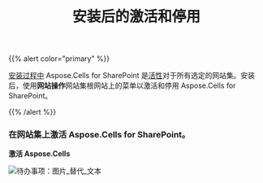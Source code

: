 ﻿---
title: 安装后的激活和停用
type: docs
weight: 30
url: /zh/sharepoint/activation-and-deactivation-after-installation/
---
{{% alert color="primary" %}} 

[安装过程中](/cells/zh/sharepoint/installing-aspose-cells-for-sharepoint/) Aspose.Cells for SharePoint 是[活性](/cells/zh/sharepoint/deployment-and-activation/)对于所有选定的网站集。安装后，使用**网站操作**网站集根网站上的菜单以激活和停用 Aspose.Cells for SharePoint。

{{% /alert %}} 
### **在网站集上激活 Aspose.Cells for SharePoint。**
**激活 Aspose.Cells** 

![待办事项：图片_替代_文本](activation-and-deactivation-after-installation_1.png)
